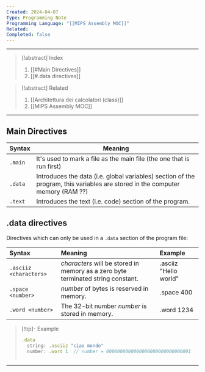 ```yaml
---
Created: 2024-04-07
Type: Programming Note
Programming Language: "[[MIPS Assembly MOC]]"
Related: 
Completed: false
---
```

---

>[!abstract] Index
>1. [[#Main Directives]]
>2. [[#.data directives]]

>[!abstract] Related
>1. [[Architettura dei calcolatori (class)]]
>2. [[MIPS Assembly MOC]]

---
## Main Directives

| Syntax  | Meaning                                                                                                                       |
| ------- | ----------------------------------------------------------------------------------------------------------------------------- |
| `.main` | It's used to mark a file as the main file (the one that is run first)                                                         |
| `.data` | Introduces the data (i.e. global variables) section of the program, this variables are stored in the computer memory (RAM ??) |
| `.text` | Introduces the text (i.e. code) section of the program.                                                                       |

## .data directives

Directives which can only be used in a `.data` section of the program file:

| Syntax                 | Meaning                                                                          | Example               |
| :--------------------- | :------------------------------------------------------------------------------- | :-------------------- |
| `.asciiz <characters>` | _characters_ will be stored in memory as a zero byte terminated string constant. | .asciiz "Hello world" |
| `.space <number>`      | _number_ of bytes is reserved in memory.                                         | .space 400            |
| `.word <number>`       | The 32-bit number _number_ is stored in memory.                                  | .word 1234            |

>[!tip]- Example
>```javascript
>.data
>	string: .asciiz "ciao mondo"
>	number: .word 1  // number = 0000000000000000000000000000001
>	
>```

---
